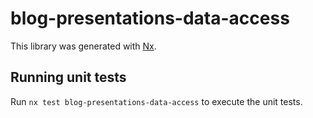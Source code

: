 # blog-presentations-data-access

This library was generated with [Nx](https://nx.dev).

## Running unit tests

Run `nx test blog-presentations-data-access` to execute the unit tests.
